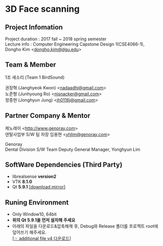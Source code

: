 # 3D Face scanning

## Project Infomation
Project duration : 2017 fall ~ 2018 spring semester  
Lecture info : Computer Engineering Capstone Design 1(CSE4066-1), Dongho Kim <<dongho.kim@dgu.edu>>

## Team & Member
1조 새소리 (Team 1 BirdSound)

권장혁 (Janghyeok Kwon) <<nadaadhj@gmail.com>>  
노준형 (Junhyoung Ro) <<njsnacker@gmail.com>>  
정종현 (Jonghyun Jung) <<jh0116j@gmail.com>>  

## Partner Company & Mentor
제노레이 <<http://www.genoray.com>>  
덴탈사업부 S/W 팀 차장 임용현 <<yhlim@genoray.com>>

Genoray  
Dental Division S/W Team Deputy General Manager, Yonghyun Lim

## SoftWare Dependencies (Third Party)
- librealsense **version2**
- VTK **8.1.0**
- Qt **5.9.1** [\[download mirror\]](http://blog.njcells.net:8080/index.php/s/U5lGqam8IYTkrQ4)

## Runing Environment  
- Only Window10, 64bit
- **위의 Qt 5.9.1을 먼저 설치해 주세요**
- 아래의 파일을 다운로드&압축해제 후, Debug와 Release 폴더를 프로젝트 root에 덮어쓰기 해주세요.   
[\[☞ additional file v4 다운로드\]](http://blog.njcells.net:8080/index.php/s/28fr8qn46iCv9JR)
